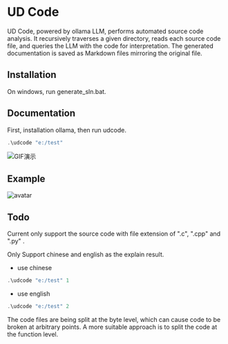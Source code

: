 # UD Code
UD Code, powered by ollama LLM, performs automated source code analysis. It recursively traverses a given directory, reads each source code file, and queries the LLM with the code for interpretation. The generated documentation is saved as Markdown files mirroring the original file.

## Installation
On windows, run generate_sln.bat.

## Documentation
First, installation ollama, then run udcode.
```cpp
.\udcode "e:/test"
```

![GIF演示](https://github.com/thefistlei/uncode/blob/main/run.gif)

## Example
![avatar](https://github.com/thefistlei/uncode/blob/main/example.jpg)

## Todo
Current only support the source code with file extension of ".c", ".cpp" and ".py" .

Only Support chinese and english as the explain result.

- use chinese
```cpp
.\udcode "e:/test" 1
```

- use english
```cpp
.\udcode "e:/test" 2
```

The code files are being split at the byte level, which can cause code to be broken at arbitrary points. A more suitable approach is to split the code at the function level.







